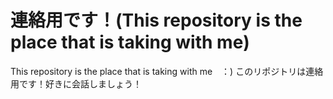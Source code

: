 # 連絡用です！(This repository is the place that is taking with me)
This repository is the place that is taking with me　：)
このリポジトリは連絡用です！好きに会話しましょう！
